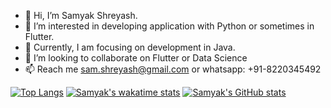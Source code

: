 - 👋 Hi, I’m Samyak Shreyash.
- 👀 I’m interested in developing application with Python or sometimes in Flutter.
- 🌱 Currently, I am focusing on development in Java.
- 💞️ I’m looking to collaborate on Flutter or Data Science
- 📫 Reach me sam.shreyash@gmail.com or whatsapp: +91-8220345492

[![Top Langs](https://github-readme-stats.vercel.app/api/top-langs/?username=samyak-shreyash&layout=compact&theme=dark)](https://github.com/anuraghazra/github-readme-stats)
[![Samyak's wakatime stats](https://github-readme-stats.vercel.app/api/wakatime?username=samshreyash&theme=dark)](https://github.com/anuraghazra/github-readme-stats)
[![Samyak's GitHub stats](https://github-readme-stats.vercel.app/api?username=samyak-shreyash&show_icons=true&theme=dark)](https://github.com/anuraghazra/github-readme-stats) 


<!---
Samyak-Shreyash/Samyak-Shreyash is a ✨ special ✨ repository because its `README.md` (this file) appears on your GitHub profile.
You can click the Preview link to take a look at your changes.
--->
